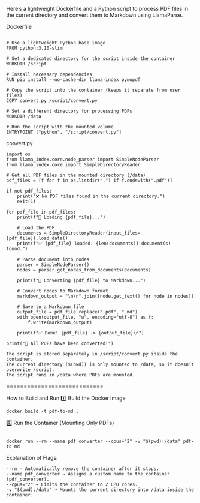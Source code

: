 
Here’s a lightweight Dockerfile and a Python script to process PDF files in the current directory and convert them to Markdown using LlamaParse. 

 Dockerfile
```

# Use a lightweight Python base image
FROM python:3.10-slim

# Set a dedicated directory for the script inside the container
WORKDIR /script

# Install necessary dependencies
RUN pip install --no-cache-dir llama-index pymupdf

# Copy the script into the container (keeps it separate from user files)
COPY convert.py /script/convert.py

# Set a different directory for processing PDFs
WORKDIR /data

# Run the script with the mounted volume
ENTRYPOINT ["python", "/script/convert.py"]

```

convert.py
```
import os
from llama_index.core.node_parser import SimpleNodeParser
from llama_index.core import SimpleDirectoryReader

# Get all PDF files in the mounted directory (/data)
pdf_files = [f for f in os.listdir(".") if f.endswith(".pdf")]

if not pdf_files:
    print("❌ No PDF files found in the current directory.")
    exit(1)

for pdf_file in pdf_files:
    print(f"📂 Loading {pdf_file}...")

    # Load the PDF
    documents = SimpleDirectoryReader(input_files=[pdf_file]).load_data()
    print(f"✅ {pdf_file} loaded. {len(documents)} document(s) found.")

    # Parse document into nodes
    parser = SimpleNodeParser()
    nodes = parser.get_nodes_from_documents(documents)

    print(f"🔄 Converting {pdf_file} to Markdown...")

    # Convert nodes to Markdown format
    markdown_output = "\n\n".join([node.get_text() for node in nodes])

    # Save to a Markdown file
    output_file = pdf_file.replace(".pdf", ".md")
    with open(output_file, "w", encoding="utf-8") as f:
        f.write(markdown_output)

    print(f"✅ Done! {pdf_file} -> {output_file}\n")

print("🎉 All PDFs have been converted!")
```



    The script is stored separately in /script/convert.py inside the container.
    The current directory ($(pwd)) is only mounted to /data, so it doesn’t overwrite /script.
    The script runs in /data where PDFs are mounted.



============================

How to Build and Run
1️⃣ Build the Docker Image
```
docker build -t pdf-to-md .
```
2️⃣ Run the Container (Mounting Only PDFs)
```

docker run --rm --name pdf_converter --cpus="2" -v "$(pwd):/data" pdf-to-md
```
Explanation of Flags:

    --rm → Automatically remove the container after it stops.
    --name pdf_converter → Assigns a custom name to the container (pdf_converter).
    --cpus="2" → Limits the container to 2 CPU cores.
    -v "$(pwd):/data" → Mounts the current directory into /data inside the container.

```😊
